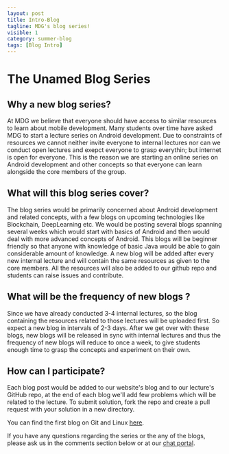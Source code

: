 ```yaml
---
layout: post
title: Intro-Blog
tagline: MDG's blog series!
visible: 1
category: summer-blog
tags: [Blog Intro]
---
```


The Unamed Blog Series
======================

Why a new blog series?
----
At MDG we believe that everyone should have access to similar
resources to learn about mobile development. Many students over time
have asked MDG to start a lecture series on Android development. Due
to constraints of resources we cannot neither invite everyone to
internal lectures nor can we conduct open lectures and exepct everyone
to grasp everythin; but internet is open for everyone. This is the
reason we are starting an online series on Android development and
other concepts so that everyone can learn alongside the core members
of the group.

What will this blog series cover?
----
The blog series would be primarily concerned about Android development
and related concepts, with a few blogs on upcoming technologies like
Blockchain, DeepLearning etc. We would be posting several blogs
spanning several weeks which would start with basics of Android and
then would deal with more advanced concepts of Android. This blogs
will be beginner friendly so that anyone with knowledge of basic Java
would be able to gain considerable amount of knowledge. A new blog
will be added after every new internal lecture and will contain the
same resources as given to the core members. All the resources will
also be added to our github repo and students can raise issues and
contribute.

What will be the frequency of new blogs ?
----
Since we have already conducted 3-4 internal lectures, so the blog
containing the resources related to those lectures will be uploaded
first. So expect a new blog in intervals of 2-3 days. After we get
over with these blogs, new blogs will be released in sync with
internal lectures and thus the frequency of new blogs will reduce to
once a week, to give students enough time to grasp the concepts and
experiment on their own.

How can I participate?
----
Each blog post would be added to our website's blog and to our
lecture's GitHub repo, at the end of each blog we'll add few problems
which will be related to the lecture. To submit solution, fork the
repo and create a pull request with your solution in a new directory.

You can find the first blog on Git and Linux [here](103.37.200.126/wail).

If you have any questions regarding the series or the any of the
blogs, please ask us in the comments section below or at
our [chat portal](http://mdg.iitr.ac.in/chat).